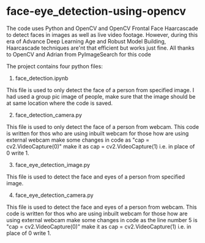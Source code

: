 # face-eye_detection-using-opencv
The code uses Python and OpenCV and OpenCV Frontal Face Haarcascade to detect faces in images as well as live video footage. However, during this era of Advance Deep Learning Age and Robust Model Building, Haarcascade techniques are'nt that efficient but works just fine. All thanks to OpenCV and Adrian from PyImageSearch for this code

The project contains four python files:

 1.  face_detection.ipynb

 This file is used to only detect the face of a person from specified image. I had used a group pic image of people, make sure that the image should be at same location where the code is saved.

 2.  face_detection_camera.py

 This file is used to only detect the face of a person from webcam. This code is written for thos who are using inbuilt webcam for those how are using external webcam make some changes in code as  "cap = cv2.VideoCapture(0)" make it as cap = cv2.VideoCapture(1) i.e. in place of 0 write 1.

 3.  face_eye_detection_image.py

 This file is used to detect the face and eyes of a person from specified image. 
 
 4. face_eye_detection_camera.py

 This file is used to detect the face and eyes of a person from webcam. This code is written for thos who are using inbuilt webcam for those how are using external webcam make some changes in code as the line number 5 is "cap = cv2.VideoCapture(0)" make it as cap = cv2.VideoCapture(1) i.e. in place of 0 write 1.

